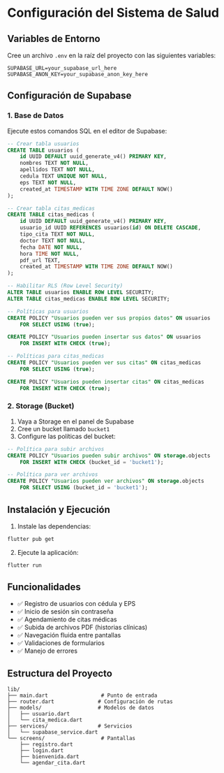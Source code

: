 # Configuración del Sistema de Salud

## Variables de Entorno

Cree un archivo `.env` en la raíz del proyecto con las siguientes variables:

```env
SUPABASE_URL=your_supabase_url_here
SUPABASE_ANON_KEY=your_supabase_anon_key_here
```

## Configuración de Supabase

### 1. Base de Datos

Ejecute estos comandos SQL en el editor de Supabase:

```sql
-- Crear tabla usuarios
CREATE TABLE usuarios (
    id UUID DEFAULT uuid_generate_v4() PRIMARY KEY,
    nombres TEXT NOT NULL,
    apellidos TEXT NOT NULL,
    cedula TEXT UNIQUE NOT NULL,
    eps TEXT NOT NULL,
    created_at TIMESTAMP WITH TIME ZONE DEFAULT NOW()
);

-- Crear tabla citas_medicas
CREATE TABLE citas_medicas (
    id UUID DEFAULT uuid_generate_v4() PRIMARY KEY,
    usuario_id UUID REFERENCES usuarios(id) ON DELETE CASCADE,
    tipo_cita TEXT NOT NULL,
    doctor TEXT NOT NULL,
    fecha DATE NOT NULL,
    hora TIME NOT NULL,
    pdf_url TEXT,
    created_at TIMESTAMP WITH TIME ZONE DEFAULT NOW()
);

-- Habilitar RLS (Row Level Security)
ALTER TABLE usuarios ENABLE ROW LEVEL SECURITY;
ALTER TABLE citas_medicas ENABLE ROW LEVEL SECURITY;

-- Políticas para usuarios
CREATE POLICY "Usuarios pueden ver sus propios datos" ON usuarios
    FOR SELECT USING (true);

CREATE POLICY "Usuarios pueden insertar sus datos" ON usuarios
    FOR INSERT WITH CHECK (true);

-- Políticas para citas_medicas
CREATE POLICY "Usuarios pueden ver sus citas" ON citas_medicas
    FOR SELECT USING (true);

CREATE POLICY "Usuarios pueden insertar citas" ON citas_medicas
    FOR INSERT WITH CHECK (true);
```

### 2. Storage (Bucket)

1. Vaya a Storage en el panel de Supabase
2. Cree un bucket llamado `bucket1`
3. Configure las políticas del bucket:

```sql
-- Política para subir archivos
CREATE POLICY "Usuarios pueden subir archivos" ON storage.objects
    FOR INSERT WITH CHECK (bucket_id = 'bucket1');

-- Política para ver archivos
CREATE POLICY "Usuarios pueden ver archivos" ON storage.objects
    FOR SELECT USING (bucket_id = 'bucket1');
```

## Instalación y Ejecución

1. Instale las dependencias:
```bash
flutter pub get
```

2. Ejecute la aplicación:
```bash
flutter run
```

## Funcionalidades

- ✅ Registro de usuarios con cédula y EPS
- ✅ Inicio de sesión sin contraseña
- ✅ Agendamiento de citas médicas
- ✅ Subida de archivos PDF (historias clínicas)
- ✅ Navegación fluida entre pantallas
- ✅ Validaciones de formularios
- ✅ Manejo de errores

## Estructura del Proyecto

```
lib/
├── main.dart                 # Punto de entrada
├── router.dart              # Configuración de rutas
├── models/                  # Modelos de datos
│   ├── usuario.dart
│   └── cita_medica.dart
├── services/                # Servicios
│   └── supabase_service.dart
└── screens/                  # Pantallas
    ├── registro.dart
    ├── login.dart
    ├── bienvenida.dart
    └── agendar_cita.dart
```
